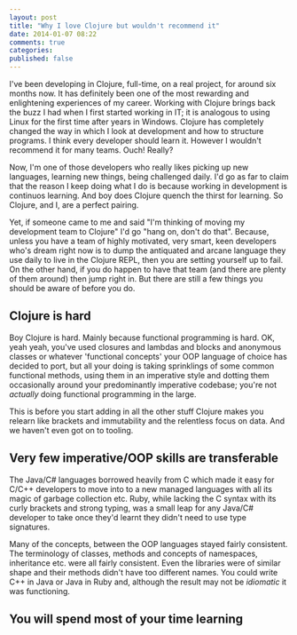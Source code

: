 ```yaml
---
layout: post
title: "Why I love Clojure but wouldn't recommend it"
date: 2014-01-07 08:22
comments: true
categories: 
published: false
---
```


I've been developing in Clojure, full-time, on a real project, for around six months now.  It has definitely been one of the most rewarding and enlightening experiences of my career.  Working with Clojure brings back the buzz I had when I first started working in IT; it is analogous to using Linux for the first time after years in Windows.  Clojure has completely changed the way in which I look at development and how to structure programs.  I think every developer should learn it.  However I wouldn't recommend it for many teams.  Ouch! Really?

Now, I'm one of those developers who really likes picking up new languages, learning new things, being challenged daily.  I'd go as far to claim that the reason I keep doing what I do is because working in development is continuos learning.  And boy does Clojure quench the thirst for learning.  So Clojure, and I, are a perfect pairing.

Yet, if someone came to me and said "I'm thinking of moving my development team to Clojure" I'd go "hang on, don't do that".  Because, unless you have a team of highly motivated, very smart, keen developers who's dream right now is to dump the antiquated and arcane language they use daily to live in the Clojure REPL, then you are setting yourself up to fail.  On the other hand, if you do happen to have that team (and there are plenty of them around) then jump right in.  But there are still a few things you should be aware of before you do.

## Clojure is hard
Boy Clojure is hard.  Mainly because functional programming is hard.  OK, yeah yeah, you've used closures and lambdas and blocks and anonymous classes or whatever 'functional concepts' your OOP language of choice has decided to port, but all your doing is taking sprinklings of some common functional methods, using them in an imperative style and dotting them occasionally around your predominantly imperative codebase; you're not _actually_ doing functional programming in the large.

This is before you start adding in all the other stuff Clojure makes you relearn like brackets and immutability and the relentless focus on data.  And we haven't even got on to tooling.

## Very few imperative/OOP skills are transferable
The Java/C# languages borrowed heavily from C which made it easy for C/C++ developers to move into to a new managed languages with all its magic of garbage collection etc.  Ruby, while lacking the C syntax with its curly brackets and strong typing, was a small leap for any Java/C# developer to take once they'd learnt they didn't need to use type signatures.

Many of the concepts, between the OOP languages stayed fairly consistent.  The terminology of classes, methods and concepts of namespaces, inheritance etc. were all fairly consistent.  Even the libraries were of similar shape and their methods didn't have too different names.  You could write C++ in Java or Java in Ruby and, although the result may not be _idiomatic_ it was functioning.

## You will spend most of your time learning
